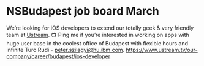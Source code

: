 # NSBudapest job board March

We’re looking for iOS developers to extend our totally geek & very friendly team at [Ustream](https://ustream.tv). 📺 Ping me if you’re interested in working on apps with huge user base in the coolest office of Budapest with flexible hours and infinite Turo Rudi - [peter.szilagyi@hu.ibm.com](mailto:peter.szilagyi@hu.ibm.com). https://www.ustream.tv/our-company/career/budapest/ios-developer
